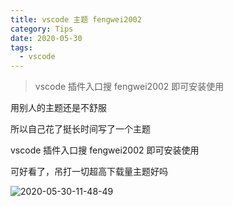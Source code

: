 ```yaml
---
title: vscode 主题 fengwei2002
category: Tips
date: 2020-05-30
tags:
  - vscode
---
```


> vscode 插件入口搜 fengwei2002 即可安装使用

<!-- more -->

用别人的主题还是不舒服

所以自己花了挺长时间写了一个主题

vscode 插件入口搜 fengwei2002 即可安装使用

可好看了，吊打一切超高下载量主题好吗

![2020-05-30-11-48-49](https://raw.githubusercontent.com/fengwei2002/Pictures_02/master/img/2020-05-30-11-48-49.png)

